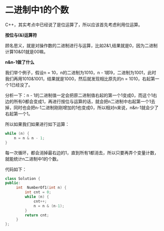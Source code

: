 # 二进制中1的个数

C++，其实考点中已经说了是位运算了，所以应该首先考虑利用位运算。

**按位与(&)运算符**

顾名思义，就是对操作数的二进制进行与运算，比如2&1,结果就是0，因为二进制计算10&01就是00嘛。

**n&n-1做了什么**

我们举个例子，假设n = 10，n的二进制为1010，n - 1即9，二进制为1001，此时我们再用1010&1001，结果就是1000，然后就发现相比原先的n = 1010，右起第一个1已经没了。

分析一下：n - 1的二进制值一定会把原二进制值右起的第一个1变成0，而这个1右边的所有0都会变成1，再进行按位与运算的话，就会把n二进制中右起第一个1去掉，同时也会把n-1二进制刚刚增加的1也变成0，所以相对n来说，n&n-1就会少了右起第一个1。

所以如果我们如果进行如下运算：

```cpp
while (n) {
    n = n & n - 1;
}
```

每一次循环，都会消掉最右边的1，直到所有1都消去，所以只要再弄个变量计数，就能统计n二进制中1的个数。

代码如下：

```cpp
class Solution {
public:
     int  NumberOf1(int n) {
         int cnt = 0;
         while (n) {
             cnt++;
             n = n & (n-1);
         }
         return cnt;
     }
};
```


